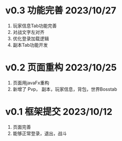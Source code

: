 # v0.3 功能完善 2023/10/27
1. 玩家信息Tab功能完善
2. 对战文字左对齐
3. 优化登录加载逻辑
4. 副本Tab功能开发

# v0.2 页面重构 2023/10/25
1. 页面用javaFx重构
2. 新增了 Pvp， 副本，玩家信息，背包，世界Bosstab

# v0.1 框架提交 2023/10/12 
1. 页面完善
2. 能够正常登录，退出，战斗
